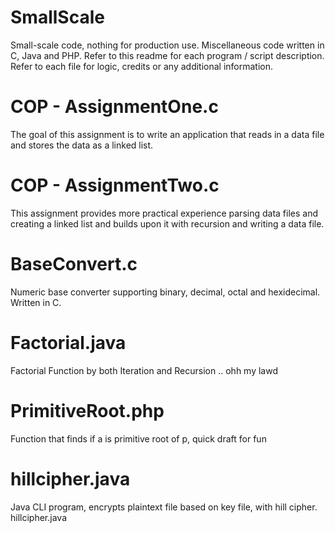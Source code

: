 # SmallScale
Small-scale code, nothing for production use. Miscellaneous code written in C, Java and PHP. Refer to this readme for each program / script description. Refer to each file for logic, credits or any additional information.

# COP - AssignmentOne.c
The goal of this assignment is to write an application that reads in a data file and stores the data as a linked list.

# COP - AssignmentTwo.c
This assignment provides more practical experience parsing data files and creating a linked list and builds upon it with recursion and writing a data file.

# BaseConvert.c
Numeric base converter supporting binary, decimal, octal and hexidecimal. Written in C.

# Factorial.java
Factorial Function by both Iteration and Recursion .. ohh my lawd 

# PrimitiveRoot.php
Function that finds if a is primitive root of p, quick draft for fun

# hillcipher.java
Java CLI program, encrypts plaintext file based on key file, with hill cipher.
hillcipher.java <keyfilepath> <plaintextfilepath>
